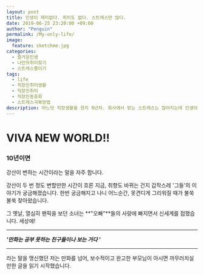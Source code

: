 ```yaml
---
layout: post
title: 인생이 재미없다. 취미도 없다. 스트레스만 많다.
date: 2019-06-25 23:20:00 +09:00
author: "Penguin"
permalink: /My-only-life/
image:
  feature: sketchme.jpg
categories:
  - 즐거운인생
  - 나만의취미찾기
  - 스트레스줄이기
tags:
  - life
  - 직장인취미생활
  - 직장인취미
  - 직장인동호회
  - 스트레스극복방법
description: 어느덧 직장생활을 한지 9년차. 회사에서 받는 스트레스는 많아지는데 인생이 재미없다. 30대 중반에와서 돌이켜보니, 직장도 개인적으로 하는 일도 늘 바빴다. 바쁘다는 핑계로 뚜렷한 취미생활마저 없다. 큰일이다. 이러다가 혼자 쓸쓸이 늙어죽는 상상을 해본다. 그럴 수는 없지. 한번 뿐인 인생에서 케세라세라를 외치며 지금부터 인생이 즐거워질만한 취미생활을 찾아보자.
---
```


# VIVA NEW WORLD!!



### 10년이면

강산이 변하는 시간이라는 말을 자주 합니다.

강산이 두 번 정도 변할만한 시간이 흐른 지금, 취향도 바뀌는 건지 갑작스레 '그들'의 이야기가 궁금해졌습니다. 한번 궁금해지고 나니 어느순간, 못견디게 그리워질 때가 불쑥불쑥 찾아왔습니다.

그 옛날, 열심히 팬픽을 보던 소녀는 **"오빠"**들의 사랑에 빠지면서 신세계를 접했습니다.
세상에!



***

***'만화는 공부 못하는 친구들이나 보는 거다 '***

****



라는 말을 맹신했던 저는 만화를 넘어, 보수적이고 완고한 부모님이 아시면 까무러치실만한 글을 읽기 시작했습니다.
